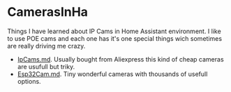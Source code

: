 # CamerasInHa

Things I have learned about IP Cams in Home Assistant environment. I like to use POE cams and each one has it's one special things wich sometimes are really driving me crazy.

- [IpCams.md](IpCams). Usually bought from Aliexpress this kind of cheap cameras are usufull but triky.
- [Esp32Cam.md](ESP32-Cam). Tiny wonderful cameras with thousands of usefull options.
